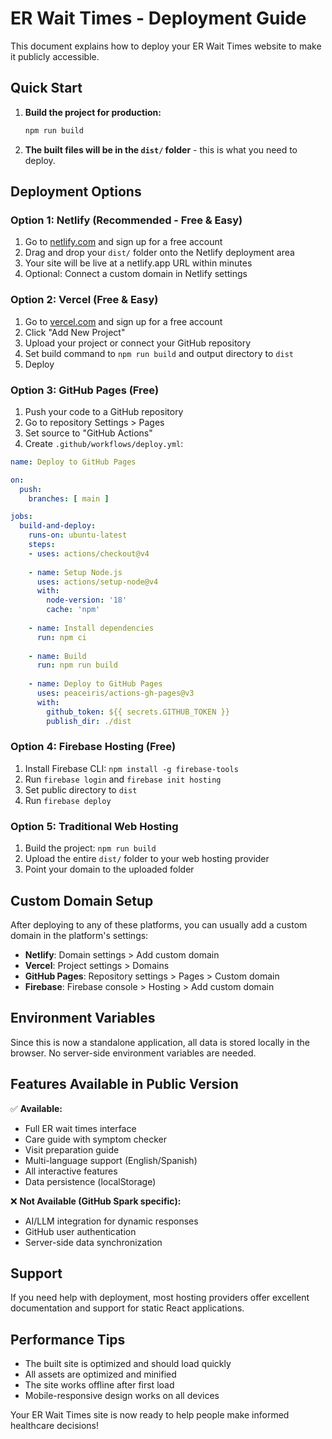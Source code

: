 # ER Wait Times - Deployment Guide

This document explains how to deploy your ER Wait Times website to make it publicly accessible.

## Quick Start

1. **Build the project for production:**
   ```bash
   npm run build
   ```

2. **The built files will be in the `dist/` folder** - this is what you need to deploy.

## Deployment Options

### Option 1: Netlify (Recommended - Free & Easy)

1. Go to [netlify.com](https://netlify.com) and sign up for a free account
2. Drag and drop your `dist/` folder onto the Netlify deployment area
3. Your site will be live at a netlify.app URL within minutes
4. Optional: Connect a custom domain in Netlify settings

### Option 2: Vercel (Free & Easy)

1. Go to [vercel.com](https://vercel.com) and sign up for a free account
2. Click "Add New Project"
3. Upload your project or connect your GitHub repository
4. Set build command to `npm run build` and output directory to `dist`
5. Deploy

### Option 3: GitHub Pages (Free)

1. Push your code to a GitHub repository
2. Go to repository Settings > Pages
3. Set source to "GitHub Actions"
4. Create `.github/workflows/deploy.yml`:

```yaml
name: Deploy to GitHub Pages

on:
  push:
    branches: [ main ]

jobs:
  build-and-deploy:
    runs-on: ubuntu-latest
    steps:
    - uses: actions/checkout@v4
    
    - name: Setup Node.js
      uses: actions/setup-node@v4
      with:
        node-version: '18'
        cache: 'npm'
    
    - name: Install dependencies
      run: npm ci
    
    - name: Build
      run: npm run build
    
    - name: Deploy to GitHub Pages
      uses: peaceiris/actions-gh-pages@v3
      with:
        github_token: ${{ secrets.GITHUB_TOKEN }}
        publish_dir: ./dist
```

### Option 4: Firebase Hosting (Free)

1. Install Firebase CLI: `npm install -g firebase-tools`
2. Run `firebase login` and `firebase init hosting`
3. Set public directory to `dist`
4. Run `firebase deploy`

### Option 5: Traditional Web Hosting

1. Build the project: `npm run build`
2. Upload the entire `dist/` folder to your web hosting provider
3. Point your domain to the uploaded folder

## Custom Domain Setup

After deploying to any of these platforms, you can usually add a custom domain in the platform's settings:

- **Netlify**: Domain settings > Add custom domain
- **Vercel**: Project settings > Domains
- **GitHub Pages**: Repository settings > Pages > Custom domain
- **Firebase**: Firebase console > Hosting > Add custom domain

## Environment Variables

Since this is now a standalone application, all data is stored locally in the browser. No server-side environment variables are needed.

## Features Available in Public Version

✅ **Available:**
- Full ER wait times interface
- Care guide with symptom checker
- Visit preparation guide
- Multi-language support (English/Spanish)
- All interactive features
- Data persistence (localStorage)

❌ **Not Available (GitHub Spark specific):**
- AI/LLM integration for dynamic responses
- GitHub user authentication
- Server-side data synchronization

## Support

If you need help with deployment, most hosting providers offer excellent documentation and support for static React applications.

## Performance Tips

- The built site is optimized and should load quickly
- All assets are optimized and minified
- The site works offline after first load
- Mobile-responsive design works on all devices

Your ER Wait Times site is now ready to help people make informed healthcare decisions!
